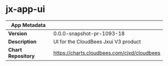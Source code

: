 # jx-app-ui

|App Metadata||
|---|---|
| **Version** | 0.0.0-snapshot-pr-1093-18 |
| **Description** | UI for the CloudBees Jxui V3 product |
| **Chart Repository** | https://charts.cloudbees.com/cjxd/cloudbees |
